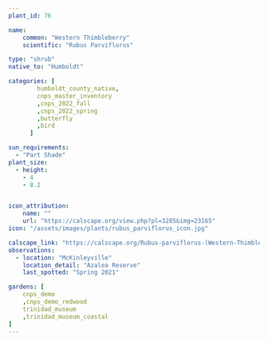 ```yaml
---
plant_id: 76

name: 
    common: "Western Thimbleberry"   
    scientific: "Rubus Parviflorus"   

type: "shrub"
native_to: "Humboldt"

categories: [
        humboldt_county_native,
        cnps_master_inventory
        ,cnps_2022_fall
        ,cnps_2022_spring
        ,butterfly
        ,bird
      ]

sun_requirements:
  - "Part Shade"
plant_size:
  - height: 
    - 4
    - 8.2


icon_attribution: 
    name: ""
    url: "https://calscape.org/view.php?pl=3285&img=23165"
icon: "/assets/images/plants/rubus_parviflorus_icon.jpg" 

calscape_link: "https://calscape.org/Rubus-parviflorus-(Western-Thimbleberry)"
observations: 
  - location: "McKinleyville"
    location_detail: "Azalea Reserve"
    last_spotted: "Spring 2021"

gardens: [ 
    cnps_demo
    ,cnps_demo_redwood
    trinidad_museum
    ,trinidad_museum_coastal
]
---
```



